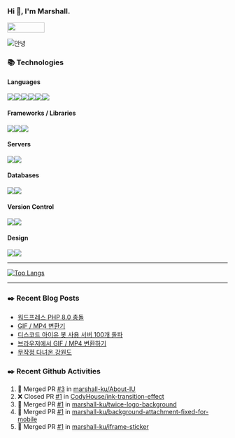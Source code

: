 ### Hi 👋, I'm Marshall.

[<img width="85" height="23" src="https://marshall-ku.github.io/marshall-ku/assets/images/blog.svg" />][blog]

<img src="https://media1.tenor.com/images/50340633e2c05ad88e5cb4e60533baff/tenor.gif?itemid=8313849" alt="안녕" />

<!--
- 🔭 I’m currently working on ...
- 🌱 I’m currently learning ...
- 👯 I’m looking to collaborate on ...
- 🤔 I’m looking for help with ...
- 💬 Ask me about ...
- 📫 How to reach me: ...
- 😄 Pronouns: ...
- ⚡ Fun fact: ...
-->

### 📚 Technologies

#### Languages

<img src="https://img.shields.io/badge/node.js%20-%2343853D.svg?&style=for-the-badge&logo=node.js&logoColor=white"/><img src="https://img.shields.io/badge/javascript%20-%23323330.svg?&style=for-the-badge&logo=javascript&logoColor=%23F7DF1E"/><img src="https://img.shields.io/badge/typescript%20-%23007ACC.svg?&style=for-the-badge&logo=typescript&logoColor=white"/><img src="https://img.shields.io/badge/html5%20-%23E34F26.svg?&style=for-the-badge&logo=html5&logoColor=white"/><img src="https://img.shields.io/badge/css3%20-%231572B6.svg?&style=for-the-badge&logo=css3&logoColor=white"/><img src="https://img.shields.io/badge/php-%23777BB4.svg?&style=for-the-badge&logo=php&logoColor=white"/>

#### Frameworks / Libraries

<img src="https://img.shields.io/badge/react%20-%2320232a.svg?&style=for-the-badge&logo=react&logoColor=%2361DAFB"/><img src="https://img.shields.io/badge/jquery%20-%230769AD.svg?&style=for-the-badge&logo=jquery&logoColor=white"/><img src="https://img.shields.io/badge/webpack%20-%238DD6F9.svg?&style=for-the-badge&logo=webpack&logoColor=black" />

#### Servers

<img src="https://img.shields.io/badge/nginx%20-%23009639.svg?&style=for-the-badge&logo=nginx&logoColor=white"/><img src="https://img.shields.io/badge/apache%20-%23D42029.svg?&style=for-the-badge&logo=apache&logoColor=white"/>

#### Databases

<img src="https://img.shields.io/badge/mysql-%2300f.svg?&style=for-the-badge&logo=mysql&logoColor=white"/><img src ="https://img.shields.io/badge/MongoDB-%234ea94b.svg?&style=for-the-badge&logo=mongodb&logoColor=white"/>

#### Version Control

<img src="https://img.shields.io/badge/git%20-%23F05033.svg?&style=for-the-badge&logo=git&logoColor=white"/><img src="https://img.shields.io/badge/github%20-%23121011.svg?&style=for-the-badge&logo=github&logoColor=white"/>

#### Design

<img src="https://img.shields.io/badge/adobe%20photoshop%20-%2331A8FF.svg?&style=for-the-badge&logo=adobe%20photoshop&logoColor=white"/><img src="https://img.shields.io/badge/adobe%20illustrator%20-%23FF9A00.svg?&style=for-the-badge&logo=adobe%20illustrator&logoColor=white"/>

---

[![Top Langs](https://github-readme-stats.vercel.app/api/top-langs/?username=marshall-ku&langs_count=8)](https://github.com/anuraghazra/github-readme-stats)

---

### ✒️ Recent Blog Posts

<!-- BLOG-POST-LIST:START -->
- [워드프레스 PHP 8.0 충돌](https://marshall-ku.com/web/%ec%9b%8c%eb%93%9c%ed%94%84%eb%a0%88%ec%8a%a4-php-8-0-%ec%b6%a9%eb%8f%8c)
- [GIF / MP4 변환기](https://marshall-ku.com/work/web-application/gif-mp4-%eb%b3%80%ed%99%98%ea%b8%b0)
- [디스코드 아이유 봇 사용 서버 100개 돌파](https://marshall-ku.com/notice/%eb%94%94%ec%8a%a4%ec%bd%94%eb%93%9c-%ec%95%84%ec%9d%b4%ec%9c%a0-%eb%b4%87-%ec%82%ac%ec%9a%a9-%ec%84%9c%eb%b2%84-100%ea%b0%9c-%eb%8f%8c%ed%8c%8c)
- [브라우저에서 GIF / MP4 변환하기](https://marshall-ku.com/web/tips/%eb%b8%8c%eb%9d%bc%ec%9a%b0%ec%a0%80%ec%97%90%ec%84%9c-gif-mp4-%eb%b3%80%ed%99%98%ed%95%98%ea%b8%b0)
- [무작정 다녀온 강원도](https://marshall-ku.com/gallery/%eb%ac%b4%ec%9e%91%ec%a0%95-%eb%8b%a4%eb%85%80%ec%98%a8-%ea%b0%95%ec%9b%90%eb%8f%84)
<!-- BLOG-POST-LIST:END -->

### ✒️ Recent Github Activities

<!--START_SECTION:activity-->

1. 🎉 Merged PR [#3](https://github.com/marshall-ku/About-IU/pull/3) in [marshall-ku/About-IU](https://github.com/marshall-ku/About-IU)
2. ❌ Closed PR [#1](https://github.com/CodyHouse/ink-transition-effect/pull/1) in [CodyHouse/ink-transition-effect](https://github.com/CodyHouse/ink-transition-effect)
3. 🎉 Merged PR [#1](https://github.com/marshall-ku/twice-logo-background/pull/1) in [marshall-ku/twice-logo-background](https://github.com/marshall-ku/twice-logo-background)
4. 🎉 Merged PR [#1](https://github.com/marshall-ku/background-attachment-fixed-for-mobile/pull/1) in [marshall-ku/background-attachment-fixed-for-mobile](https://github.com/marshall-ku/background-attachment-fixed-for-mobile)
5. 🎉 Merged PR [#1](https://github.com/marshall-ku/iframe-sticker/pull/1) in [marshall-ku/iframe-sticker](https://github.com/marshall-ku/iframe-sticker)
 <!--END_SECTION:activity-->

[blog]: https://marshall-ku.com
